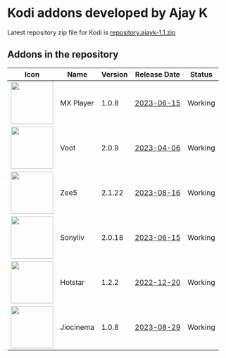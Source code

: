 # Kodi addons developed by Ajay K

Latest repository zip file for Kodi is [repository.ajayk-1.1.zip](https://github.com/Vikassm73/AjaykRepo/raw/main/Zips/repository.ajayk-1.1.zip)

## Addons in the repository
|Icon|Name|Version|Release Date|Status|
|---|---|---|---|---|
|<img src="https://github.com/Vikassm73/AjaykRepo/blob/main/Zips/plugin.video.MXPlayer/icon.png" width="96">|MX Player|1.0.8|[2023-06-15](https://raw.githubusercontent.com/Vikassm73/AjaykRepo/main/Zips/plugin.video.MXPlayer/changelog.txt)|Working
|<img src="https://github.com/Vikassm73/AjaykRepo/blob/main/Zips/plugin.video.voot/icon.png" width="96">|Voot|2.0.9|[2023-04-06](https://raw.githubusercontent.com/Vikassm73/AjaykRepo/main/Zips/plugin.video.voot/changelog.txt)|Working
|<img src="https://github.com/Vikassm73/AjaykRepo/blob/main/Zips/plugin.video.zee5/icon.jpg" width="96">|Zee5|2.1.22|[2023-08-16](https://raw.githubusercontent.com/Vikassm73/AjaykRepo/main/Zips/plugin.video.zee5/changelog.txt)|Working
|<img src="https://github.com/Vikassm73/AjaykRepo/blob/main/Zips/plugin.video.sonyliv/icon.png" width="96">|Sonyliv|2.0.18|[2023-06-15](https://raw.githubusercontent.com/Vikassm73/AjaykRepo/main/Zips/plugin.video.sonyliv/changelog.txt)|Working
|<img src="https://github.com/Vikassm73/AjaykRepo/blob/main/Zips/plugin.video.hotstar/icon.jpg" width="96">|Hotstar|1.2.2|[2022-12-20](https://raw.githubusercontent.com/Vikassm73/AjaykRepo/main/Zips/plugin.video.hotstar/changelog.txt)|Working
|<img src="https://github.com/Vikassm73/AjaykRepo/blob/main/Zips/plugin.video.jiocinema/icon.png" width="96">|Jiocinema|1.0.8|[2023-08-29](https://raw.githubusercontent.com/Vikassm73/AjaykRepo/main/Zips/plugin.video.jiocinema/changelog.txt)|Working
